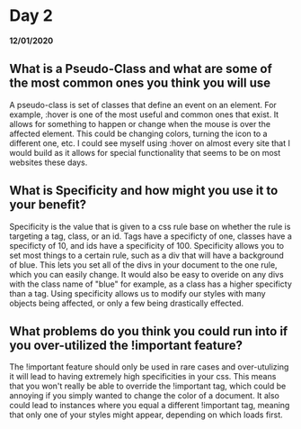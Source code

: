 # Day 2
__12/01/2020__

## What is a Pseudo-Class and what are some of the most common ones you think you will use
A pseudo-class is set of classes that define an event on an element. For example, :hover is one of the most useful and common ones that exist. It allows for something to happen or change when the mouse is over the affected element. This could be changing colors, turning the icon to a different one, etc. I could see myself using :hover on almost every site that I would build as it allows for special functionality that seems to be on most websites these days.
    
## What is Specificity and how might you use it to your benefit?

Specificity is the value that is given to a css rule base on whether the rule is targeting a tag, class, or an id. Tags have a specificty of one, classes have a specificty of 10, and ids have a specificity of 100. Specificity allows you to set most things to a certain rule, such as a div that will have a background of blue. This lets you set all of the divs in your document to the one rule, which you can easily change. It would also be easy to overide on any divs with the class name of "blue" for example, as a class has a higher specificty than a tag. Using specificity allows us to modify our styles with many objects being affected, or only a few being drastically effected.

## What problems do you think you could run into if you over-utilized the !important feature?
The !important feature should only be used in rare cases and over-utulizing it will lead to having extremely high specificities in your css. This means that you won't really be able to override the !important tag, which could be annoying if you simply wanted to change the color of a document. It also could lead to instances where you equal a different !important tag, meaning that only one of your styles might appear, depending on which loads first. 